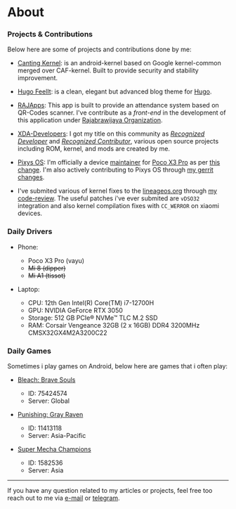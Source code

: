 # About


### Projects & Contributions

Below here are some of projects and contributions done by me:

* [Canting Kernel](/canting): is an android-kernel based on Google kernel-common merged over CAF-kernel. Built to provide security and stability improvement.

* [Hugo FeelIt](https://github.com/khusika/FeelIt): is a clean, elegant but advanced blog theme for [Hugo](https://gohugo.io/).

* [RAJApps](https://play.google.com/store/apps/details?id=com.pit.qrcodesrajabrawijaya): This app is built to provide an attendance system based on QR-Codes scanner. I've contribute as a _front-end_ in the development of this application under [Rajabrawijaya Organization](https://rajabrawijaya.ub.ac.id/).

* [XDA-Developers](https://forum.xda-developers.com/member.php?u=5123347): I got my title on this community as [_Recognized Developer_](https://www.xda-developers.com/page/recognized-developer-program/) and [_Recognized Contributor_](https://forum.xda-developers.com/t/how-to-apply-to-become-a-recognized-contributor-themer-on-xda.1646309/#post-25915966), various open source projects including ROM, kernel, and mods are created by me.

* [Pixys OS](https://pixysos.com/): I'm officially a device [maintainer](https://pixysos.com/team/khusika) for [Poco X3 Pro](https://pixysos.com/vayu) as per [this change](https://github.com/PixysOS/official_devices/pull/109). I'm also actively contributing to Pixys OS through [my gerrit changes](https://gerrit.pixysos.com/q/owner:mail%2540khusika.dev).

* I've submited various of kernel fixes to the [lineageos.org](https://lineageos.org/) through [my code-review](https://review.lineageos.org/q/owner:mail%2540khusika.com). The useful patches i've ever submited are `vDSO32` integration and also kernel compilation fixes with `CC_WERROR` on xiaomi devices.


### Daily Drivers

* Phone:
  
  - Poco X3 Pro (vayu)
  - ~~Mi 8 (dipper)~~
  - ~~Mi A1 (tissot)~~

* Laptop:
  
  - CPU: 12th Gen Intel(R) Core(TM) i7-12700H
  - GPU: NVIDIA GeForce RTX 3050
  - Storage: 512 GB PCIe® NVMe™ TLC M.2 SSD
  - RAM: Corsair Vengeance 32GB (2 x 16GB) DDR4 3200MHz CMSX32GX4M2A3200C22


### Daily Games

Sometimes i play games on Android, below here are games that i often play:

* [Bleach: Brave Souls](https://play.google.com/store/apps/details?id=com.klab.bleach)
  
  - ID: 75424574
  - Server: Global

* [Punishing: Gray Raven](https://play.google.com/store/apps/details?id=com.kurogame.gplay.punishing.grayraven.en)
  
  - ID: 11413118
  - Server: Asia-Pacific

* [Super Mecha Champions](https://play.google.com/store/apps/details?id=com.netease.g93na)
  
  - ID: 1582536
  - Server: Asia

---
If you have any question related to my articles or projects, feel free too reach out to me via [e-mail](mailto:mail@khusika.dev) or [telegram](https://t.me/khusika).

